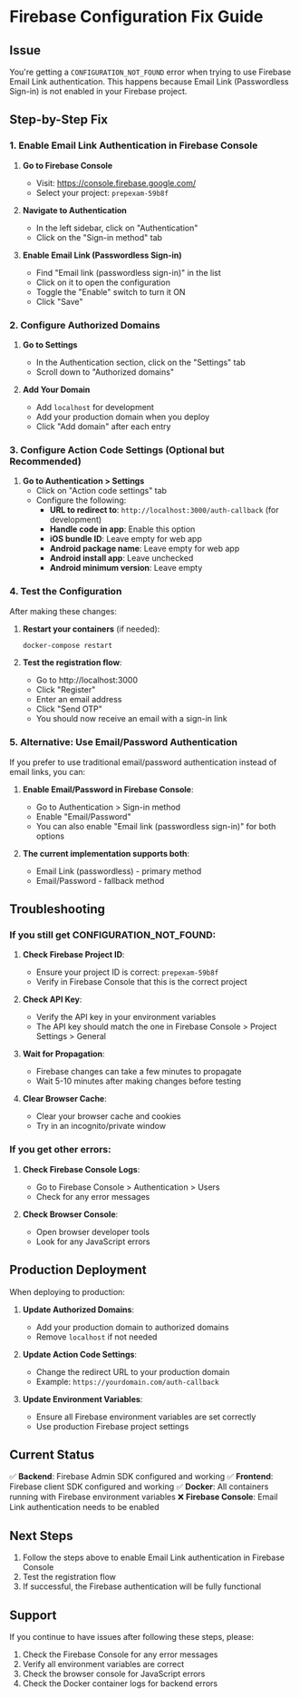 # Firebase Configuration Fix Guide

## Issue
You're getting a `CONFIGURATION_NOT_FOUND` error when trying to use Firebase Email Link authentication. This happens because Email Link (Passwordless Sign-in) is not enabled in your Firebase project.

## Step-by-Step Fix

### 1. Enable Email Link Authentication in Firebase Console

1. **Go to Firebase Console**
   - Visit: https://console.firebase.google.com/
   - Select your project: `prepexam-59b8f`

2. **Navigate to Authentication**
   - In the left sidebar, click on "Authentication"
   - Click on the "Sign-in method" tab

3. **Enable Email Link (Passwordless Sign-in)**
   - Find "Email link (passwordless sign-in)" in the list
   - Click on it to open the configuration
   - Toggle the "Enable" switch to turn it ON
   - Click "Save"

### 2. Configure Authorized Domains

1. **Go to Settings**
   - In the Authentication section, click on the "Settings" tab
   - Scroll down to "Authorized domains"

2. **Add Your Domain**
   - Add `localhost` for development
   - Add your production domain when you deploy
   - Click "Add domain" after each entry

### 3. Configure Action Code Settings (Optional but Recommended)

1. **Go to Authentication > Settings**
   - Click on "Action code settings" tab
   - Configure the following:
     - **URL to redirect to**: `http://localhost:3000/auth-callback` (for development)
     - **Handle code in app**: Enable this option
     - **iOS bundle ID**: Leave empty for web app
     - **Android package name**: Leave empty for web app
     - **Android install app**: Leave unchecked
     - **Android minimum version**: Leave empty

### 4. Test the Configuration

After making these changes:

1. **Restart your containers** (if needed):
   ```bash
   docker-compose restart
   ```

2. **Test the registration flow**:
   - Go to http://localhost:3000
   - Click "Register"
   - Enter an email address
   - Click "Send OTP"
   - You should now receive an email with a sign-in link

### 5. Alternative: Use Email/Password Authentication

If you prefer to use traditional email/password authentication instead of email links, you can:

1. **Enable Email/Password in Firebase Console**:
   - Go to Authentication > Sign-in method
   - Enable "Email/Password"
   - You can also enable "Email link (passwordless sign-in)" for both options

2. **The current implementation supports both**:
   - Email Link (passwordless) - primary method
   - Email/Password - fallback method

## Troubleshooting

### If you still get CONFIGURATION_NOT_FOUND:

1. **Check Firebase Project ID**:
   - Ensure your project ID is correct: `prepexam-59b8f`
   - Verify in Firebase Console that this is the correct project

2. **Check API Key**:
   - Verify the API key in your environment variables
   - The API key should match the one in Firebase Console > Project Settings > General

3. **Wait for Propagation**:
   - Firebase changes can take a few minutes to propagate
   - Wait 5-10 minutes after making changes before testing

4. **Clear Browser Cache**:
   - Clear your browser cache and cookies
   - Try in an incognito/private window

### If you get other errors:

1. **Check Firebase Console Logs**:
   - Go to Firebase Console > Authentication > Users
   - Check for any error messages

2. **Check Browser Console**:
   - Open browser developer tools
   - Look for any JavaScript errors

## Production Deployment

When deploying to production:

1. **Update Authorized Domains**:
   - Add your production domain to authorized domains
   - Remove `localhost` if not needed

2. **Update Action Code Settings**:
   - Change the redirect URL to your production domain
   - Example: `https://yourdomain.com/auth-callback`

3. **Update Environment Variables**:
   - Ensure all Firebase environment variables are set correctly
   - Use production Firebase project settings

## Current Status

✅ **Backend**: Firebase Admin SDK configured and working
✅ **Frontend**: Firebase client SDK configured and working
✅ **Docker**: All containers running with Firebase environment variables
❌ **Firebase Console**: Email Link authentication needs to be enabled

## Next Steps

1. Follow the steps above to enable Email Link authentication in Firebase Console
2. Test the registration flow
3. If successful, the Firebase authentication will be fully functional

## Support

If you continue to have issues after following these steps, please:
1. Check the Firebase Console for any error messages
2. Verify all environment variables are correct
3. Check the browser console for JavaScript errors
4. Check the Docker container logs for backend errors 
